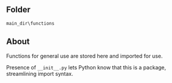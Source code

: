 ## Folder

```
main_dir\functions
```

## About

Functions for general use are stored here and imported for use.

Presence of `__init__.py` lets Python know that this is a package, streamlining import syntax.